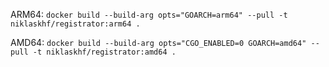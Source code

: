 ARM64: 
`docker build --build-arg opts="GOARCH=arm64" --pull -t niklaskhf/registrator:arm64 .`

AMD64:
`docker build --build-arg opts="CGO_ENABLED=0 GOARCH=amd64" --pull -t niklaskhf/registrator:amd64 .`